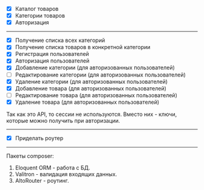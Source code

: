 - [x] Каталог товаров
- [x] Категории товаров
- [x] Авторизация

---
- [x] Получение списка всех категорий
- [x] Получение списка товаров в конкретной категории
- [x] Регистрация пользователей
- [x] Авторизация пользователей
- [x] Добавление категории (для авторизованных пользователей)
- [ ] Редактирование категории (для авторизованных пользователей)
- [x] Удаление категории (для авторизованных пользователей)
- [x] Добавление товара (для авторизованных пользователей)
- [ ] Редактирование товара (для авторизованных пользователей)
- [x] Удаление товара (для авторизованных пользователей)

Так как это API, то сессии не используются. Вместо них - ключи, которые можно получить при авторизации.

---
- [x] Приделать роутер
---
Пакеты composer: 

1. Eloquent ORM - работа с БД.
2. Valitron - валидация входящих данных.
3. AltoRouter - роутинг.